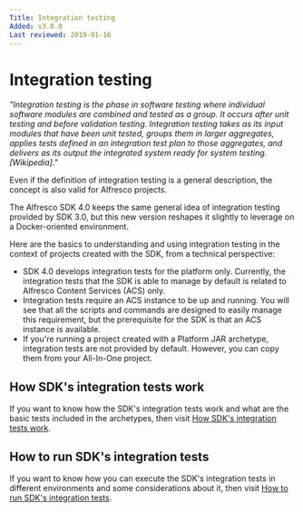 ```yaml
---
Title: Integration testing
Added: v3.0.0
Last reviewed: 2019-01-16
---
```

# Integration testing

_"Integration testing is the phase in software testing where individual software modules are combined and tested as a group. It occurs after unit testing and 
before validation testing. Integration testing takes as its input modules that have been unit tested, groups them in larger aggregates, applies tests defined 
in an integration test plan to those aggregates, and delivers as its output the integrated system ready for system testing. [Wikipedia]."_

Even if the definition of integration testing is a general description, the concept is also valid for Alfresco projects. 

The Alfresco SDK 4.0 keeps the same general idea of integration testing provided by SDK 3.0, but this new version reshapes it slightly to leverage on a 
Docker-oriented environment.

Here are the basics to understanding and using integration testing in the context of projects created with the SDK, from a technical perspective:
* SDK 4.0 develops integration tests for the platform only. Currently, the integration tests that the SDK is able to manage by default is related to 
Alfresco Content Services (ACS) only.
* Integration tests require an ACS instance to be up and running. You will see that all the scripts and commands are designed to easily manage this 
requirement, but the prerequisite for the SDK is that an ACS instance is available.
* If you're running a project created with a Platform JAR archetype, integration tests are not provided by default. However, you can copy them from your 
All-In-One project.

## How SDK's integration tests work

If you want to know how the SDK's integration tests work and what are the basic tests included in the archetypes, then visit [How SDK's integration tests work](it-working.md).

## How to run SDK's integration tests

If you want to know how you can execute the SDK's integration tests in different environments and some considerations about it, then visit 
[How to run SDK's integration tests](it-running.md).
